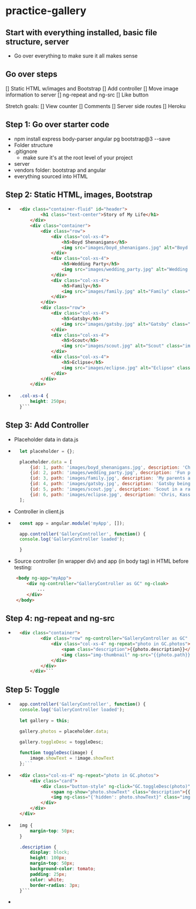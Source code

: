 # practice-gallery

## Start with everything installed, basic file structure, server

- Go over everything to make sure it all makes sense

## Go over steps

[] Static HTML w/images and Bootstrap
[] Add controller
[] Move image information to server
[] ng-repeat and ng-src
[] Like button

Stretch goals:
[] View counter
[] Comments
[] Server side routes
[] Heroku

## Step 1: Go over starter code

- npm install express body-parser angular pg bootstrap@3 --save
- Folder structure
- .gitignore
    - make sure it's at the root level of your project
- server
- vendors folder: bootstrap and angular
- everything sourced into HTML

## Step 2: Static HTML, images, Bootstrap

- ```HTML
    <div class="container-fluid" id="header">
            <h1 class="text-center">Story of My Life</h1>
        </div>
        <div class="container">
            <div class="row">
                <div class="col-xs-4">
                    <h5>Boyd Shenanigans</h5>
                    <img src="images/boyd_shenanigans.jpg" alt="Boyd Shenanigans" class="img-thumbnail">
                </div>
                <div class="col-xs-4">
                    <h5>Wedding Party</h5>
                    <img src="images/wedding_party.jpg" alt="Wedding Party" class="img-thumbnail">
                </div>
                <div class="col-xs-4">
                    <h5>Family</h5>
                    <img src="images/family.jpg" alt="Family" class="img-thumbnail">
                </div>
            </div>
            <div class="row">
                <div class="col-xs-4">
                    <h5>Gatsby</h5>
                    <img src="images/gatsby.jpg" alt="Gatsby" class="img-thumbnail">
                </div>
                <div class="col-xs-4">
                    <h5>Scout</h5>
                    <img src="images/scout.jpg" alt="Scout" class="img-thumbnail">
                </div>
                <div class="col-xs-4">
                    <h5>Eclipse</h5>
                    <img src="images/eclipse.jpg" alt="Eclipse" class="img-thumbnail">
                </div>
            </div>
        </div>
    ```
- ```CSS
    .col-xs-4 {
        height: 250px;
    }```

## Step 3: Add Controller

- Placeholder data in data.js
- ```JavaScript
    let placeholder = {};

    placeholder.data = [
        {id: 1, path: 'images/boyd_shenanigans.jpg', description: 'Chris and I being weird at a wedding', likes: 0, views: 0, showText: false},
        {id: 2, path: 'images/wedding_party.jpg', description: 'Fun picture from our wedding', likes: 0, views: 0, showText: false},
        {id: 3, path: 'images/family.jpg', description: 'My parents and I when I was little', likes: 0, views: 0, showText: false},
        {id: 4, path: 'images/gatsby.jpg', description: 'Gatsby being silly', likes: 0, views: 0, showText: false},
        {id: 5, path: 'images/scout.jpg', description: 'Scout in a rare moment of calm', likes: 0, views: 0, showText: false},
        {id: 6, path: 'images/eclipse.jpg', description: 'Chris, Kassi, and I during the solar eclipse', likes: 0, views: 0, showText: false}
    ];
    ```

- Controller in client.js
- ```JavaScript
    const app = angular.module('myApp', []);

    app.controller('GalleryController', function() {
    console.log('GalleryController loaded');

    }
    ```
- Source controller (in wrapper div) and app (in body tag) in HTML before testing:
```HTML
    <body ng-app="myApp">
        <div ng-controller="GalleryController as GC" ng-cloak>
            ...
        </div>
    </body>
```

## Step 4: ng-repeat and ng-src

- ```HTML
    <div class="container">
            <div class="row" ng-controller="GalleryController as GC" ng-cloak>
                <div class="col-xs-4" ng-repeat="photo in GC.photos">
                    <span class="description">{{photo.description}}</span>
                    <img class="img-thumbnail" ng-src="{{photo.path}}" alt="{{photo.description}}" />
                </div>
            </div>
        </div>```

## Step 5: Toggle

- ```JavaScript
    app.controller('GalleryController', function() {
    console.log('GalleryController loaded');
    
    let gallery = this;

    gallery.photos = placeholder.data;
    
    gallery.toggleDesc = toggleDesc;

    function toggleDesc(image) {
        image.showText = !image.showText
    };```

- ```HTML
    <div class="col-xs-4" ng-repeat="photo in GC.photos">
        <div class="card">
            <div class="button-style" ng-click="GC.toggleDesc(photo)">
                <span ng-show="photo.showText" class="description">{{photo.description}}</span>
                <img ng-class="{'hidden': photo.showText}" class="img-thumbnail" ng-src="{{photo.path}}" alt="{{photo.description}}" />
            </div>
        </div>
    </div>
    ```
- ```CSS
    img {
        margin-top: 50px;
    }

    .description {
        display: block;
        height: 100px;
        margin-top: 50px;
        background-color: tomato;
        padding: 25px;
        color: white;
        border-radius: 3px;
    }```

- 




